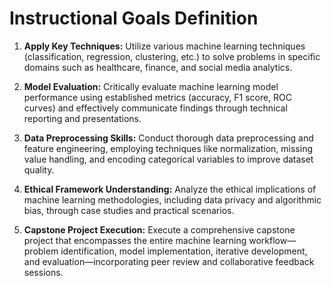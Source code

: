 Instructional Goals Definition
==============================

1. **Apply Key Techniques:** Utilize various machine learning techniques (classification, regression, clustering, etc.) to solve problems in specific domains such as healthcare, finance, and social media analytics.

2. **Model Evaluation:** Critically evaluate machine learning model performance using established metrics (accuracy, F1 score, ROC curves) and effectively communicate findings through technical reporting and presentations.

3. **Data Preprocessing Skills:** Conduct thorough data preprocessing and feature engineering, employing techniques like normalization, missing value handling, and encoding categorical variables to improve dataset quality.

4. **Ethical Framework Understanding:** Analyze the ethical implications of machine learning methodologies, including data privacy and algorithmic bias, through case studies and practical scenarios.

5. **Capstone Project Execution:** Execute a comprehensive capstone project that encompasses the entire machine learning workflow—problem identification, model implementation, iterative development, and evaluation—incorporating peer review and collaborative feedback sessions.